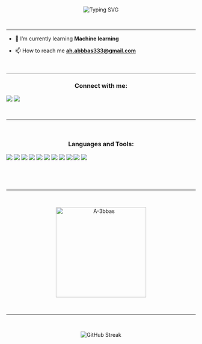 <br>
<p align="center">
<a><img src="https://readme-typing-svg.demolab.com?font=Brush+Script+MT &size=40&pause=900&color=EEF772E2&center=true&vCenter=true&random=false&width=600&height=59&lines=Hi+&#128075;+I'm+3bbas;CS+Student+&#128187;;Love+to+learn+new+things;Competitive+Programmer;ECPC+Finalist" alt="Typing SVG" /></a>
</p>

 <hr>

- 🌱 I’m currently learning **Machine learning**

- 📫 How to reach me **ah.abbbas333@gmail.com**

 <hr>

<h3 align="center">Connect with me:</h3>

![](https://img.shields.io/badge/Codeforces-1F8ACB?style=plastic&logo=codeforces&logoColor=ffffff&labelColor=black&color=d9bc00&link=https%3A%2F%2Fcodeforces.com%2Fprofile%2F3bbas)
![](https://img.shields.io/badge/linkedin-0A66C2?style=plastic&logo=linkedin&logoColor=ffffff&labelColor=black&link=https%3A%2F%2Flinkedin.com%2Fin%2Fa7med-3bbas)

<br><hr> <br>
<h3 align="center">Languages and Tools:</h3>

![](https://img.shields.io/badge/-HTML5-%2523E44D27%3F?style=plastic&logo=html5&logoColor=ffffff&labelColor=black&color=%23ffb300)
![](https://img.shields.io/badge/Linux-FCC624?style=plastic&logo=linux&logoColor=ffffff&labelColor=black&color=cc9c18)
![](https://img.shields.io/badge/Python-3776AB?style=plastic&logo=python&logoColor=ffffff&labelColor=black&color=1866cc)
![](https://img.shields.io/badge/CSS3-1572B6?style=plastic&logo=css3&logoColor=ffffff&labelColor=black&color=006eff)
![](https://img.shields.io/badge/JavaScript-F7DF1E?style=plastic&logo=javascript&logoColor=ffffff&labelColor=black&color=ffcf4d)
![](https://img.shields.io/badge/C%2B%2B-00599C?style=plastic&logo=c%2B%2B&logoColor=ffffff&labelColor=black&color=0800ff)
![](https://img.shields.io/badge/Windows-0078D6?style=plastic&logo=windows&logoColor=ffffff&labelColor=black&color=1438c9)
![](https://img.shields.io/badge/notion-fff?style=plastic&logo=notion&logoColor=ffffff&labelColor=black&color=white)
![](https://img.shields.io/badge/VS%20Code-007ACC?style=plastic&logo=visual-studio-code&logoColor=ffffff&labelColor=black&color=000d80)
![](https://img.shields.io/badge/SQL-CC2927?style=plastic&logo=microsoftsqlserver&logoColor=ffffff&labelColor=black&color=d43747)
![](https://img.shields.io/badge/node.js-339933?style=plastic&logo=nodedotjs&logoColor=ffffff&labelColor=black&color=267026)


 <!-- <p align="center"> <a href="https://www.cprogramming.com/" target="_blank" rel="noreferrer"> <img src="https://raw.githubusercontent.com/devicons/devicon/master/icons/c/c-original.svg" alt="c" width="40" height="40"/> </a> <a href="https://www.w3schools.com/cpp/" target="_blank" rel="noreferrer"> <img src="https://raw.githubusercontent.com/devicons/devicon/master/icons/cplusplus/cplusplus-original.svg" alt="cplusplus" width="40" height="40"/> </a> <a href="https://git-scm.com/" target="_blank" rel="noreferrer"> <img src="https://www.vectorlogo.zone/logos/git-scm/git-scm-icon.svg" alt="git" width="40" height="40"/> </a> <a href="https://www.w3.org/html/" target="_blank" rel="noreferrer"> <img src="https://raw.githubusercontent.com/devicons/devicon/master/icons/html5/html5-original-wordmark.svg" alt="html5" width="40" height="40"/> </a> <a href="https://www.java.com" target="_blank" rel="noreferrer"> <img src="https://raw.githubusercontent.com/devicons/devicon/master/icons/java/java-original.svg" alt="java" width="40" height="40"/> </a> <a href="https://www.linux.org/" target="_blank" rel="noreferrer"> <img src="https://raw.githubusercontent.com/devicons/devicon/master/icons/linux/linux-original.svg" alt="linux" width="40" height="40"/> </a> <a href="https://www.microsoft.com/en-us/sql-server" target="_blank" rel="noreferrer"> <img src="https://www.svgrepo.com/show/303229/microsoft-sql-server-logo.svg" alt="mssql" width="40" height="40"/> </a> <a href="https://nodejs.org" target="_blank" rel="noreferrer"> <img src="https://raw.githubusercontent.com/devicons/devicon/master/icons/nodejs/nodejs-original-wordmark.svg" alt="nodejs" width="40" height="40"/> </a> <a href="https://www.python.org" target="_blank" rel="noreferrer"> <img src="https://raw.githubusercontent.com/devicons/devicon/master/icons/python/python-original.svg" alt="python" width="40" height="40"/> </a> -->
	
</p>
<br><hr> <br>
<p align="center">
	  <img src="https://github-readme-stats.vercel.app/api?username=A-3bbas&theme=one_dark_pro&show_icons=true" alt="A-3bbas" height="240px"/>
</p>

 <br>

 <hr>

 <br>
 
<p align="center">
 <a><img src="https://streak-stats.demolab.com?user=A-3bbas&theme=github-dark-blue&hide_border=true&date_format=j%20M%5B%20Y%5D" alt="GitHub Streak" /></a>
 </p>
